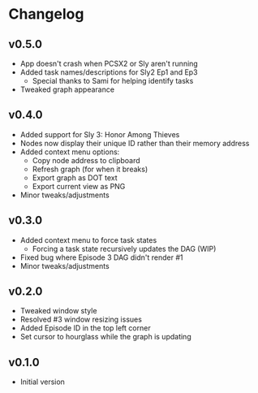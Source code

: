 # Changelog

## v0.5.0
* App doesn't crash when PCSX2 or Sly aren't running
* Added task names/descriptions for Sly2 Ep1 and Ep3
  - Special thanks to Sami for helping identify tasks
* Tweaked graph appearance

## v0.4.0
* Added support for Sly 3: Honor Among Thieves
* Nodes now display their unique ID rather than their memory address
* Added context menu options:
  - Copy node address to clipboard
  - Refresh graph (for when it breaks)
  - Export graph as DOT text
  - Export current view as PNG
* Minor tweaks/adjustments

## v0.3.0
* Added context menu to force task states
  - Forcing a task state recursively updates the DAG (WIP)
* Fixed bug where Episode 3 DAG didn't render #1
* Minor tweaks/adjustments

## v0.2.0
* Tweaked window style
* Resolved #3 window resizing issues
* Added Episode ID in the top left corner
* Set cursor to hourglass while the graph is updating

## v0.1.0
* Initial version